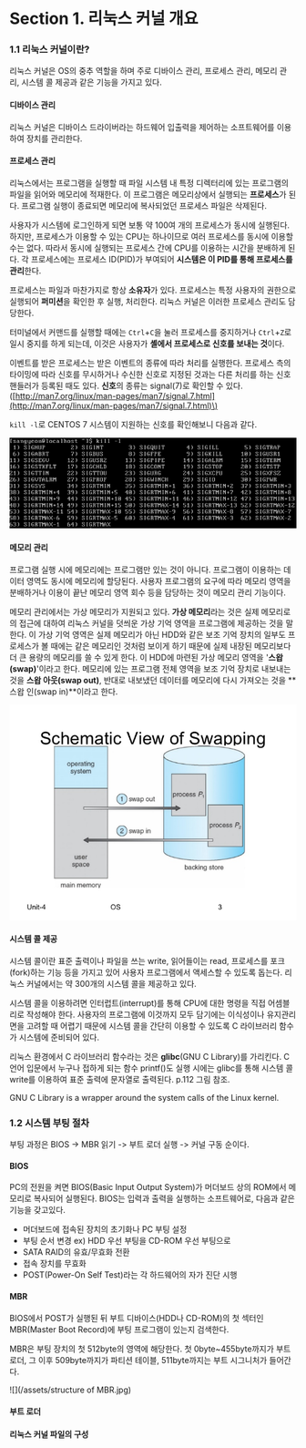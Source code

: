 # Section 1. 리눅스 커널 개요

### 1.1 리눅스 커널이란?

리눅스 커널은 OS의 중추 역할을 하며 주로 디바이스 관리, 프로세스 관리, 메모리 관리, 시스템 콜 제공과 같은 기능을 가지고 있다.

#### 디바이스 관리

리눅스 커널은 디바이스 드라이버라는 하드웨어 입출력을 제어하는 소프트웨어를 이용하여 장치를 관리한다.

#### 프로세스 관리

리눅스에서는 프로그램을 실행할 때 파일 시스템 내 특정 디렉터리에 있는 프로그램의 파일을 읽어와 메모리에 적재한다. 이 프로그램은 메모리상에서 실행되는 **프로세스**가 된다. 프로그램 실행이 종료되면 메모리에 복사되었던 프로세스 파일은 삭제된다.

사용자가 시스템에 로그인하게 되면 보통 약 100여 개의 프로세스가 동시에 실행된다. 하지만, 프로세스가 이용할 수 있는 CPU는 하나이므로 여러 프로세스를 동시에 이용할 수는 없다. 따라서 동시에 실행되는 프로세스 간에 CPU를 이용하는 시간을 분배하게 된다. 각 프로세스에는 프로세스 ID\(PID\)가 부여되어 **시스템은 이 PID를 통해 프로세스를 관리**한다.

프로세스는 파일과 마찬가지로 항상 **소유자**가 있다. 프로세스는 특정 사용자의 권한으로 실행되어 **퍼미션**을 확인한 후 실행, 처리한다. 리눅스 커널은 이러한 프로세스 관리도 담당한다.

터미널에서 커맨드를 실행할 때에는 `Ctrl`+`C`을 눌러 프로세스를 중지하거나 `Ctrl`+`Z`로 일시 중지를 하게 되는데, 이것은 사용자가 **셸에서 프로세스로 신호를 보내는 것**이다.

이벤트를 받은 프로세스는 받은 이벤트의 종류에 따라 처리를 실행한다. 프로세스 측의 타이밍에 따라 신호를 무시하거나 수신한 신호로 지정된 것과는 다른 처리를 하는 신호 핸들러가 등록된 때도 있다. **신호**의 종류는 signal\(7\)로 확인할 수 있다. \([http://man7.org/linux/man-pages/man7/signal.7.html](http://man7.org/linux/man-pages/man7/signal.7.html)\)

`kill -l`로 CENTOS 7 시스템이 지원하는 신호를 확인해보니 다음과 같다.

![](/assets/signal.png)

#### 메모리 관리

프로그램 실행 시에 메모리에는 프로그램만 있는 것이 아니다. 프로그램이 이용하는 데이터 영역도 동시에 메모리에 할당된다. 사용자 프로그램의 요구에 따라 메모리 영역을 분배하거나 이용이 끝난 메모리 영역 회수 등을 담당하는 것이 메모리 관리 기능이다.

메모리 관리에서는 가상 메모리가 지원되고 있다. **가상 메모리**라는 것은 실제 메모리로의 접근에 대하여 리눅스 커널을 덧씌운 가상 기억 영역을 프로그램에 제공하는 것을 말한다. 이 가상 기억 영역은 실제 메모리가 아닌 HDD와 같은 보조 기억 장치의 일부도 프로세스가 볼 때에는 같은 메모리인 것처럼 보이게 하기 때문에 실제 내장된 메모리보다 더 큰 용량의 메모리를 쓸 수 있게 한다. 이 HDD에 마련된 가상 메모리 영역을 '**스왑\(swap\)**'이라고 한다. 메모리에 있는 프로그램 전체 영역을 보조 기억 장치로 내보내는 것을 **스왑 아웃\(swap out\)**, 반대로 내보냈던 데이터를 메모리에 다시 가져오는 것을 **스왑 인\(swap in\)**이라고 한다.

![](/assets/swapping.jpg)

#### 시스템 콜 제공

시스템 콜이란 표준 출력이나 파일을 쓰는 write, 읽어들이는 read, 프로세스를 포크\(fork\)하는 기능 등을 가지고 있어 사용자 프로그램에서 액세스할 수 있도록 돕는다. 리눅스 커널에서는 약 300개의 시스템 콜을 제공하고 있다.

시스템 콜을 이용하려면 인터럽트\(interrupt\)를 통해 CPU에 대한 명령을 직접 어셈블리로 작성해야 한다. 사용자의 프로그램에 이것까지 모두 담기에는 이식성이나 유지관리 면을 고려할 때 어렵기 때문에 시스템 콜을 간단히 이용할 수 있도록 C 라이브러리 함수가 시스템에 준비되어 있다.

리눅스 환경에서 C 라이브러리 함수라는 것은 **glibc**\(GNU C Library\)를 가리킨다. C언어 입문에서 누구나 접하게 되는 함수 printf\(\)도 실행 시에는 glibc를 통해 시스템 콜 write를 이용하여 표준 출력에 문자열로 출력된다. p.112 그림 참조.

GNU C Library is a wrapper around the system calls of the Linux kernel.

### 1.2 시스템 부팅 절차

부팅 과정은 BIOS -&gt; MBR 읽기 -&gt; 부트 로더 실행 -&gt; 커널 구동 순이다. 

#### BIOS

PC의 전원을 켜면 BIOS\(Basic Input Output System\)가 머더보드 상의 ROM에서 메모리로 복사되어 실행된다. BIOS는 입력과 출력을 실행하는 소프트웨어로, 다음과 같은 기능을 갖고있다.

* 머더보드에 접속된 장치의 초기화나 PC 부팅 설정 
* 부팅 순서 변경 ex\) HDD 우선 부팅을 CD-ROM 우선 부팅으로
* SATA RAID의 유효/무효화 전환
* 접속 장치를 무효화
* POST\(Power-On Self Test\)라는 각 하드웨어의 자가 진단 시행

#### MBR

BIOS에서 POST가 실행된 뒤 부트 디바이스\(HDD나 CD-ROM\)의 첫 섹터인 MBR\(Master Boot Record\)에 부팅 프로그램이 있는지 검색한다.

MBR은 부팅 장치의 첫 512byte의 영역에 해당한다. 첫 0byte~455byte까지가 부트 로더, 그 이후 509byte까지가 파티션 테이블, 511byte까지는 부트 시그니처가 들어간다.

![](/assets/structure of MBR.jpg)

#### 부트 로더

#### 리눅스 커널 파일의 구성



